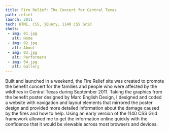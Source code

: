 ```yaml
---
title: Fire Relief: The Concert for Central Texas
path: relief
launch: 2011
tech: HTML, CSS, jQuery, 1140 CSS Grid
shots:
 - img: 01.jpg
   alt: Home
 - img: 02.jpg
   alt: About
 - img: 03.jpg
   alt: Performers
 - img: 04.jpg
   alt: Gallery
---
```

Built and launched in a weekend, the Fire Relief site was created to promote the benefit concert for the families and people who were affected by the wildfires in Central Texas during September 2011. Taking the graphics from the benefit poster designed by Marc English Design, I designed and coded a website with navigation and layout elements that mirrored the poster design and provided more detailed information about the damage caused by the fires and how to help. Using an early version of the 1140 CSS Grid framework allowed me to get the information online quickly with the confidence that it would be viewable across most browsers and devices.